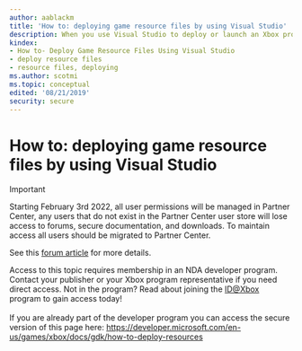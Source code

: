 ```yaml
---
author: aablackm
title: 'How to: deploying game resource files by using Visual Studio'
description: When you use Visual Studio to deploy or launch an Xbox project, the contents of the Gaming.Xbox.XboxOne.x64/Layout/Image/Loose project subdirectory are deployed to the console. When you build an Xbox project, compiled application files are automatically copied to this directory and deployed.
kindex:
- How to- Deploy Game Resource Files Using Visual Studio
- deploy resource files
- resource files, deploying
ms.author: scotmi
ms.topic: conceptual
edited: '08/21/2019'
security: secure
---
```


# How to: deploying game resource files by using Visual Studio
> [!IMPORTANT]
> Starting February 3rd 2022, all user permissions will be managed in Partner Center, any users that do not exist in the Partner Center user store will lose access to forums, secure documentation, and downloads. To maintain access all users should be migrated to Partner Center. <p></p>See this <a href="https://forums.xboxlive.com/articles/132187/breaking-change-user-access-for-forums-secure-docu.html">forum article</a> for more details.  

 Access to this topic requires membership in an NDA developer program. Contact your publisher or your Xbox program representative if you need direct access. Not in the program? Read about joining the <a href="https://www.xbox.com/Developers/id">ID@Xbox</a> program to gain access today!  <br/><br/>If you are already part of the developer program you can access the secure version of this page here: <a target="_blank" href="https://developer.microsoft.com/en-us/games/xbox/docs/gdk/how-to-deploy-resources">https://developer.microsoft.com/en-us/games/xbox/docs/gdk/how-to-deploy-resources</a>